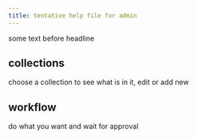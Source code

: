 ```yaml
---
title: tentative help file for admin
---
```

some text before headline

## collections

choose a collection to see what is in it, edit or add new

## workflow

do what you want and wait for approval
